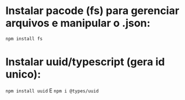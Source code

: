 # Instalar pacode (fs) para gerenciar arquivos e manipular o .json:

`npm install fs`

# Instalar uuid/typescript (gera id unico):

`npm install uuid`
E
`npm i @types/uuid`
